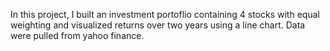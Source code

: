 In this project, I built an investment portoflio containing 4 stocks with equal weighting and visualized returns over two years using a line chart. Data were pulled from yahoo finance. 
